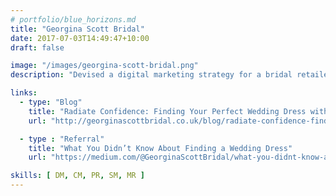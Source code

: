 ```yaml
---
# portfolio/blue_horizons.md
title: "Georgina Scott Bridal"
date: 2017-07-03T14:49:47+10:00
draft: false

image: "/images/georgina-scott-bridal.png"
description: "Devised a digital marketing strategy for a bridal retailer client and coordinated content, social media marketing and PR."

links:
  - type: "Blog"
    title: "Radiate Confidence: Finding Your Perfect Wedding Dress with Martina Liana"
    url: "http://georginascottbridal.co.uk/blog/radiate-confidence-finding-your-perfect-wedding-dress-with-martina-liana/"

  - type : "Referral"
    title: "What You Didn’t Know About Finding a Wedding Dress"
    url: "https://medium.com/@GeorginaScottBridal/what-you-didnt-know-about-finding-a-wedding-dress-b4fd46c85bfc"

skills: [ DM, CM, PR, SM, MR ]
---
```

